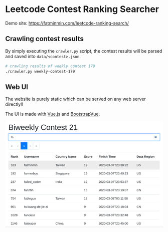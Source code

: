 # Leetcode Contest Ranking Searcher

Demo site: https://fatminmin.com/leetcode-ranking-search/

## Crawling contest results

By simply executing the `crawler.py` script, the contest results will be parsed and saved into `data/<contest>.json`.

```sh
# crawling results of weekly contest 179
./crawler.py weekly-contest-179
```

## Web UI

The website is purely static which can be served on any web server directly!!

The UI is made with [Vue.js](https://vuejs.org/) and [BootstrapVue](https://bootstrap-vue.js.org/).

![sample](images/sample.png)

